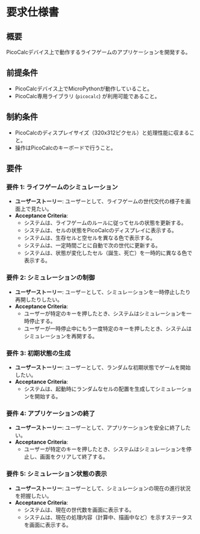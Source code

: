 # 要求仕様書

## 概要

PicoCalcデバイス上で動作するライフゲームのアプリケーションを開発する。

## 前提条件

- PicoCalcデバイス上でMicroPythonが動作していること。
- PicoCalc専用ライブラリ (`picocalc`) が利用可能であること。

## 制約条件

- PicoCalcのディスプレイサイズ（320x312ピクセル）と処理性能に収まること。
- 操作はPicoCalcのキーボードで行うこと。

## 要件

### 要件 1: ライフゲームのシミュレーション

- **ユーザーストーリー**: ユーザーとして、ライフゲームの世代交代の様子を画面上で見たい。
- **Acceptance Criteria**:
  - システムは、ライフゲームのルールに従ってセルの状態を更新する。
  - システムは、セルの状態をPicoCalcのディスプレイに表示する。
  - システムは、生存セルと空セルを異なる色で表示する。
  - システムは、一定時間ごとに自動で次の世代に更新する。
  - システムは、状態が変化したセル（誕生、死亡）を一時的に異なる色で表示する。

### 要件 2: シミュレーションの制御

- **ユーザーストーリー**: ユーザーとして、シミュレーションを一時停止したり再開したりしたい。
- **Acceptance Criteria**:
  - ユーザーが特定のキーを押したとき、システムはシミュレーションを一時停止する。
  - ユーザーが一時停止中にもう一度特定のキーを押したとき、システムはシミュレーションを再開する。

### 要件 3: 初期状態の生成

- **ユーザーストーリー**: ユーザーとして、ランダムな初期状態でゲームを開始したい。
- **Acceptance Criteria**:
  - システムは、起動時にランダムなセルの配置を生成してシミュレーションを開始する。

### 要件 4: アプリケーションの終了

- **ユーザーストーリー**: ユーザーとして、アプリケーションを安全に終了したい。
- **Acceptance Criteria**:
  - ユーザーが特定のキーを押したとき、システムはシミュレーションを停止し、画面をクリアして終了する。

### 要件 5: シミュレーション状態の表示

- **ユーザーストーリー**: ユーザーとして、シミュレーションの現在の進行状況を把握したい。
- **Acceptance Criteria**:
  - システムは、現在の世代数を画面に表示する。
  - システムは、現在の処理内容（計算中、描画中など）を示すステータスを画面に表示する。
